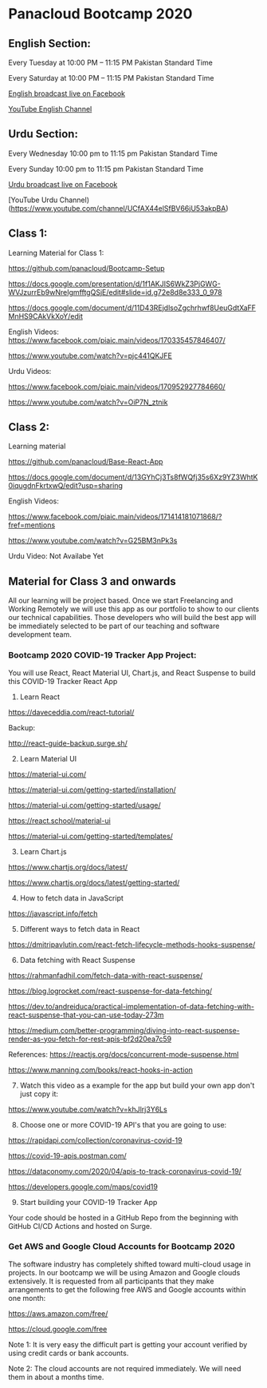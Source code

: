 # Panacloud Bootcamp 2020

## English Section:

Every Tuesday at 10:00 PM – 11:15 PM Pakistan Standard Time

Every Saturday at 10:00 PM – 11:15 PM Pakistan Standard Time

[English broadcast live on Facebook](https://www.facebook.com/groups/4irug)

[YouTube English Channel](https://www.youtube.com/channel/UCZUgRzBPk8CoYeHhbPL8OWg)

## Urdu Section:

Every Wednesday 10:00 pm to 11:15 pm Pakistan Standard Time

Every Sunday 10:00 pm to 11:15 pm Pakistan Standard Time

[Urdu broadcast live on Facebook](https://www.facebook.com/groups/freelance.remote.work/)

[YouTube Urdu Channel)(https://www.youtube.com/channel/UCfAX44elSfBV66jU53akpBA)


## Class 1:

Learning Material for Class 1:

https://github.com/panacloud/Bootcamp-Setup

https://docs.google.com/presentation/d/1f1AKJIS6WkZ3PjGWG-WVJzurrEb9wNreIgmfftgQSjE/edit#slide=id.g72e8d8e333_0_978

https://docs.google.com/document/d/11D43REjdlsoZgchrhwf8UeuGdtXaFFMnHS9CAkVkXoY/edit

English Videos:
https://www.facebook.com/piaic.main/videos/170335457846407/

https://www.youtube.com/watch?v=pjc441QKJFE

Urdu Videos:

https://www.facebook.com/piaic.main/videos/170952927784660/

https://www.youtube.com/watch?v=OiP7N_ztnik



## Class 2:

Learning material

https://github.com/panacloud/Base-React-App

https://docs.google.com/document/d/13GYhCj3Ts8fWQfj35s6Xz9YZ3WhtK0iqugdnFkrtxwQ/edit?usp=sharing

English Videos:

https://www.facebook.com/piaic.main/videos/171414181071868/?fref=mentions

https://www.youtube.com/watch?v=G25BM3nPk3s

Urdu Video:
Not Availabe Yet


## Material for Class 3 and onwards

All our learning will be project based. Once we start Freelancing and Working Remotely we will use this app as our portfolio to show to our clients our technical capabilities. Those developers who will build the best app will be immediately selected to be part of our teaching and software development team. 


### Bootcamp 2020 COVID-19 Tracker App Project:
You will use React, React Material UI, Chart.js, and React Suspense to build this COVID-19 Tracker React App

1. Learn React

https://daveceddia.com/react-tutorial/

Backup:

http://react-guide-backup.surge.sh/


2. Learn Material UI

https://material-ui.com/

https://material-ui.com/getting-started/installation/

https://material-ui.com/getting-started/usage/

https://react.school/material-ui

https://material-ui.com/getting-started/templates/

3. Learn Chart.js

https://www.chartjs.org/docs/latest/

https://www.chartjs.org/docs/latest/getting-started/

4. How to fetch data in JavaScript

https://javascript.info/fetch

5. Different ways to fetch data in React

https://dmitripavlutin.com/react-fetch-lifecycle-methods-hooks-suspense/

6. Data fetching with React Suspense

https://rahmanfadhil.com/fetch-data-with-react-suspense/

https://blog.logrocket.com/react-suspense-for-data-fetching/

https://dev.to/andreiduca/practical-implementation-of-data-fetching-with-react-suspense-that-you-can-use-today-273m

https://medium.com/better-programming/diving-into-react-suspense-render-as-you-fetch-for-rest-apis-bf2d20ea7c59

References:
https://reactjs.org/docs/concurrent-mode-suspense.html

https://www.manning.com/books/react-hooks-in-action


7. Watch this video as a example for the app but build your own app don't just copy it:

https://www.youtube.com/watch?v=khJlrj3Y6Ls

8. Choose one or more COVID-19 API's that you are going to use:

https://rapidapi.com/collection/coronavirus-covid-19

https://covid-19-apis.postman.com/

https://dataconomy.com/2020/04/apis-to-track-coronavirus-covid-19/

https://developers.google.com/maps/covid19

9. Start building your COVID-19 Tracker App

Your code should be hosted in a GitHub Repo from the beginning with GitHub CI/CD Actions and hosted on Surge.





### Get AWS and Google Cloud Accounts for Bootcamp 2020
The software industry has completely shifted toward multi-cloud usage in projects. In our bootcamp we will be using Amazon and Google clouds extensively. It is requested from all participants that they make arrangements to get the following free AWS and Google accounts within one month:

https://aws.amazon.com/free/

https://cloud.google.com/free

Note 1: It is very easy the difficult part is getting your account verified by using credit cards or bank accounts. 

Note 2: The cloud accounts are not required immediately. We will need them in about a months time.


